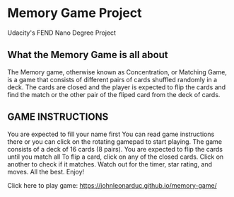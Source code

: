 # Memory Game Project
Udacity's FEND Nano Degree Project

## What the Memory Game is all about
The Memory game, otherwise known as Concentration, or Matching Game, is a game that consists of different pairs of cards shuffled randomly in a deck. The cards are closed and the player is expected to flip the cards and find the match or the other pair of the fliped card from the deck of cards.

## GAME INSTRUCTIONS
You are expected to fill your name first
You can read game instructions there or you can click on the rotating gamepad to start playing. 
The game consists of a deck of 16 cards (8 pairs). You are expected to flip the cards until you match all
To flip a card, click on any of the closed cards. Click on another to check if it matches.
Watch out for the timer, star rating, and moves. All the best. Enjoy!

Click here to play game: https://johnleonarduc.github.io/memory-game/
